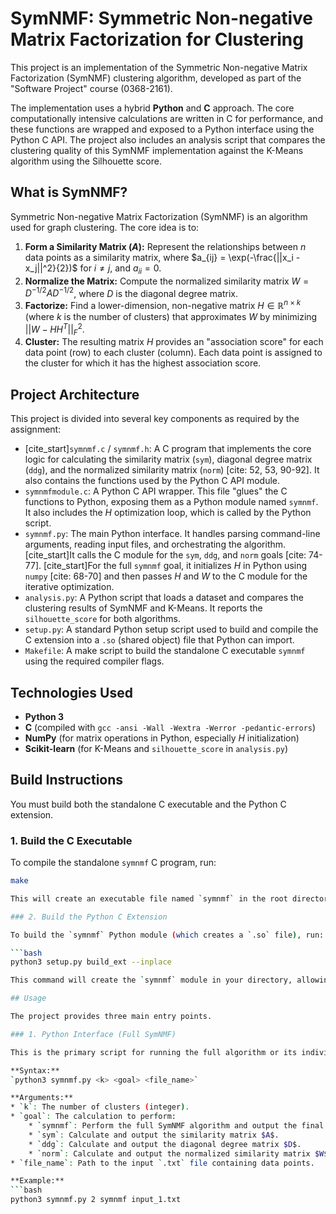 # SymNMF: Symmetric Non-negative Matrix Factorization for Clustering

This project is an implementation of the Symmetric Non-negative Matrix Factorization (SymNMF) clustering algorithm, developed as part of the "Software Project" course (0368-2161).

The implementation uses a hybrid **Python** and **C** approach. The core computationally intensive calculations are written in C for performance, and these functions are wrapped and exposed to a Python interface using the Python C API. The project also includes an analysis script that compares the clustering quality of this SymNMF implementation against the K-Means algorithm using the Silhouette score.

## What is SymNMF?

Symmetric Non-negative Matrix Factorization (SymNMF) is an algorithm used for graph clustering. The core idea is to:
1.  **Form a Similarity Matrix ($A$):** Represent the relationships between $n$ data points as a similarity matrix, where $a_{ij} = \exp(-\frac{||x_i - x_j||^2}{2})$ for $i \neq j$, and $a_{ii} = 0$.
2.  **Normalize the Matrix:** Compute the normalized similarity matrix $W = D^{-1/2}AD^{-1/2}$, where $D$ is the diagonal degree matrix.
3.  **Factorize:** Find a lower-dimension, non-negative matrix $H \in \mathbb{R}^{n \times k}$ (where $k$ is the number of clusters) that approximates $W$ by minimizing $||W-HH^{T}||_{F}^{2}$.
4.  **Cluster:** The resulting matrix $H$ provides an "association score" for each data point (row) to each cluster (column). Each data point is assigned to the cluster for which it has the highest association score.

## Project Architecture

This project is divided into several key components as required by the assignment:

* [cite_start]`symnmf.c` / `symnmf.h`: A C program that implements the core logic for calculating the similarity matrix (`sym`), diagonal degree matrix (`ddg`), and the normalized similarity matrix (`norm`) [cite: 52, 53, 90-92]. It also contains the functions used by the Python C API module.
* `symnmfmodule.c`: A Python C API wrapper. This file "glues" the C functions to Python, exposing them as a Python module named `symnmf`. It also includes the $H$ optimization loop, which is called by the Python script.
* `symnmf.py`: The main Python interface. It handles parsing command-line arguments, reading input files, and orchestrating the algorithm. [cite_start]It calls the C module for the `sym`, `ddg`, and `norm` goals [cite: 74-77]. [cite_start]For the full `symnmf` goal, it initializes $H$ in Python using `numpy` [cite: 68-70] and then passes $H$ and $W$ to the C module for the iterative optimization.
* `analysis.py`: A Python script that loads a dataset and compares the clustering results of SymNMF and K-Means. It reports the `silhouette_score` for both algorithms.
* `setup.py`: A standard Python setup script used to build and compile the C extension into a `.so` (shared object) file that Python can import.
* `Makefile`: A make script to build the standalone C executable `symnmf` using the required compiler flags.

## Technologies Used

* **Python 3**
* **C** (compiled with `gcc -ansi -Wall -Wextra -Werror -pedantic-errors`)
* **NumPy** (for matrix operations in Python, especially $H$ initialization)
* **Scikit-learn** (for K-Means and `silhouette_score` in `analysis.py`)

## Build Instructions

You must build both the standalone C executable and the Python C extension.

### 1. Build the C Executable

To compile the standalone `symnmf` C program, run:

```bash
make

This will create an executable file named `symnmf` in the root directory.

### 2. Build the Python C Extension

To build the `symnmf` Python module (which creates a `.so` file), run:

```bash
python3 setup.py build_ext --inplace

This command will create the `symnmf` module in your directory, allowing `symnmf.py` and `analysis.py` to import it.

## Usage

The project provides three main entry points.

### 1. Python Interface (Full SymNMF)

This is the primary script for running the full algorithm or its individual C-implemented steps.

**Syntax:**
`python3 symnmf.py <k> <goal> <file_name>`

**Arguments:**
* `k`: The number of clusters (integer).
* `goal`: The calculation to perform:
    * `symnmf`: Perform the full SymNMF algorithm and output the final matrix $H$.
    * `sym`: Calculate and output the similarity matrix $A$.
    * `ddg`: Calculate and output the diagonal degree matrix $D$.
    * `norm`: Calculate and output the normalized similarity matrix $W$.
* `file_name`: Path to the input `.txt` file containing data points.

**Example:**
```bash
python3 symnmf.py 2 symnmf input_1.txt